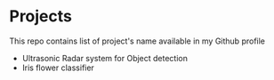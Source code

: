 # Projects
This repo contains list of project's name available in my Github profile

- Ultrasonic Radar system for Object detection
- Iris flower classifier
